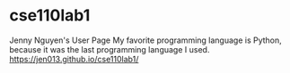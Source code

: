 # cse110lab1
Jenny Nguyen's User Page
My favorite programming language is Python, because it was the last programming language I used.
https://jen013.github.io/cse110lab1/